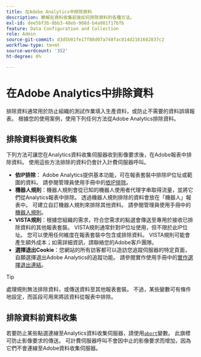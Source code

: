 ```yaml
---
title: 在Adobe Analytics中排除資料
description: 瞭解在資料收集前後如何排除資料的各種方法。
exl-id: dee5bf3b-8bb3-48eb-908d-b4a981f17bfb
feature: Data Configuration and Collection
role: Admin
source-git-commit: d3d5b01fe17f88d07a748fac814d2161682837c2
workflow-type: tm+mt
source-wordcount: '352'
ht-degree: 0%

---
```


# 在Adobe Analytics中排除資料

排除資料通常用於防止組織的測試作業填入生產資料，或防止不需要的資料誤填報表。 根據您的使用案例，使用下列任何方法從Adobe Analytics排除資料。

## 排除資料後資料收集

下列方法可讓您在Analytics資料收集伺服器收到影像要求後，在Adobe報表中排除資料。 使用這些方法排除的資料仍會計入計費伺服器呼叫。

* **依IP排除**： Adobe Analytics提供基本功能，可在報表套裝中排除IP位址或範圍的資料。 請參閱管理員使用手冊中的[依IP排除](/help/admin/admin/exclude-ip.md)。
* **機器人規則**：機器人規則會從已知的機器人使用者代理字串取得流量，並將它們從Analytics報表中排除。 透過機器人規則排除的資料會放在「機器人」報表中。 可建立自訂機器人規則來排除其他資料。 請參閱管理員使用手冊中的[機器人規則](/help/admin/admin/c-manage-report-suites/c-edit-report-suites/general/bot-removal/bot-rules.md)。
* **VISTA規則**：根據您組織的需求，符合您需求的點選會傳送至專用於接收已排除資料的其他報表套裝。 VISTA規則通常針對IP位址使用，但不限於此IP位址。 您可以使用任何維度在報表套裝中包含或排除資料。 VISTA規則可能會產生額外成本；如需詳細資訊，請聯絡您的Adobe客戶團隊。
* **選擇退出Cookie**：您網站的所有訪客都可以造訪您追蹤伺服器的特定頁面，自願選擇退出Adobe Analytics的追蹤功能。 請參閱實作使用手冊中的[實作選擇退出連結](/help/implement/js/opt-out.md)。

>[!TIP]
>
>處理規則無法排除資料，或傳送資料至其他報表套裝。 不過，某些變數可有條件地設定，而區段可用來將該資料從報表中排除。

## 排除資料前資料收集

若要防止某些點選連線至Analytics資料收集伺服器，請使用[`abort`](/help/implement/vars/config-vars/abort.md)變數。 此旗標可防止影像要求的傳送。 可計費伺服器呼叫不會因中止的影像要求而增加，因為它們不會連線至Adobe資料收集伺服器。
